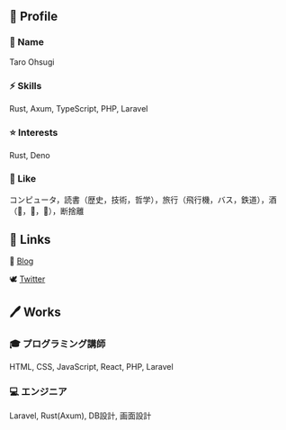 ## 👾 Profile

### 📝 Name

Taro Ohsugi

### ⚡ Skills

Rust, Axum, TypeScript, PHP, Laravel

### ⭐ Interests

Rust, Deno

### 🥃 Like

コンピュータ，読書（歴史，技術，哲学），旅行（飛行機，バス，鉄道），酒（🥃，🍷，🍺），断捨離

## 🔗 Links

📝 [Blog](https://zenn.dev/taroosg/)

🕊 [Twitter](https://twitter.com/taroosg)

## 🖊 Works

### 🎓 プログラミング講師

HTML, CSS, JavaScript, React, PHP, Laravel

### 💻 エンジニア

Laravel, Rust(Axum), DB設計, 画面設計




